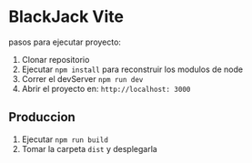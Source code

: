 # BlackJack Vite

pasos para ejecutar proyecto:

1. Clonar repositorio
2. Ejecutar ```npm install``` para reconstruir los modulos de node
3. Correr el devServer ``npm run dev``
4. Abrir el proyecto en: ```http://localhost: 3000```


## Produccion

1. Ejecutar ```npm run build```
2. Tomar la carpeta ```dist``` y desplegarla